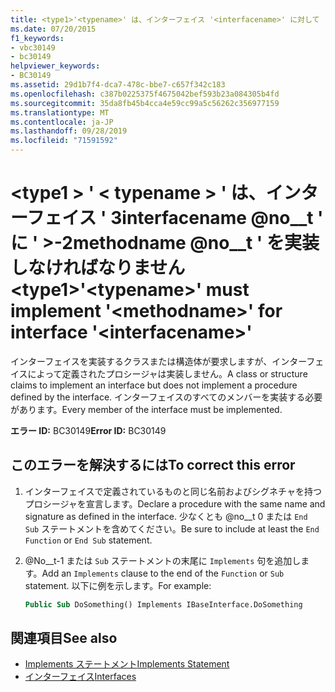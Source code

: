 ```yaml
---
title: <type1>'<typename>' は、インターフェイス '<interfacename>' に対して '<methodname>' を実装しなければなりません。
ms.date: 07/20/2015
f1_keywords:
- vbc30149
- bc30149
helpviewer_keywords:
- BC30149
ms.assetid: 29d1b7f4-dca7-478c-bbe7-c657f342c183
ms.openlocfilehash: c387b0225375f4675042bef593b23a084305b4fd
ms.sourcegitcommit: 35da8fb45b4cca4e59cc99a5c56262c356977159
ms.translationtype: MT
ms.contentlocale: ja-JP
ms.lasthandoff: 09/28/2019
ms.locfileid: "71591592"
---
```

# <a name="type1typename-must-implement-methodname-for-interface-interfacename"></a><span data-ttu-id="46725-102">\<type1 > ' \< typename > ' は、インターフェイス ' 3interfacename @no__t ' に ' >-2methodname @no__t ' を実装しなければなりません</span><span class="sxs-lookup"><span data-stu-id="46725-102">\<type1>'\<typename>' must implement '\<methodname>' for interface '\<interfacename>'</span></span>
<span data-ttu-id="46725-103">インターフェイスを実装するクラスまたは構造体が要求しますが、インターフェイスによって定義されたプロシージャは実装しません。</span><span class="sxs-lookup"><span data-stu-id="46725-103">A class or structure claims to implement an interface but does not implement a procedure defined by the interface.</span></span> <span data-ttu-id="46725-104">インターフェイスのすべてのメンバーを実装する必要があります。</span><span class="sxs-lookup"><span data-stu-id="46725-104">Every member of the interface must be implemented.</span></span>  
  
 <span data-ttu-id="46725-105">**エラー ID:** BC30149</span><span class="sxs-lookup"><span data-stu-id="46725-105">**Error ID:** BC30149</span></span>  
  
## <a name="to-correct-this-error"></a><span data-ttu-id="46725-106">このエラーを解決するには</span><span class="sxs-lookup"><span data-stu-id="46725-106">To correct this error</span></span>  
  
1. <span data-ttu-id="46725-107">インターフェイスで定義されているものと同じ名前およびシグネチャを持つプロシージャを宣言します。</span><span class="sxs-lookup"><span data-stu-id="46725-107">Declare a procedure with the same name and signature as defined in the interface.</span></span> <span data-ttu-id="46725-108">少なくとも @no__t 0 または `End Sub` ステートメントを含めてください。</span><span class="sxs-lookup"><span data-stu-id="46725-108">Be sure to include at least the `End Function` or `End Sub` statement.</span></span>  
  
2. <span data-ttu-id="46725-109">@No__t-1 または `Sub` ステートメントの末尾に `Implements` 句を追加します。</span><span class="sxs-lookup"><span data-stu-id="46725-109">Add an `Implements` clause to the end of the `Function` or `Sub` statement.</span></span> <span data-ttu-id="46725-110">以下に例を示します。</span><span class="sxs-lookup"><span data-stu-id="46725-110">For example:</span></span>  
  
    ```vb  
    Public Sub DoSomething() Implements IBaseInterface.DoSomething  
    ```  
  
## <a name="see-also"></a><span data-ttu-id="46725-111">関連項目</span><span class="sxs-lookup"><span data-stu-id="46725-111">See also</span></span>

- [<span data-ttu-id="46725-112">Implements ステートメント</span><span class="sxs-lookup"><span data-stu-id="46725-112">Implements Statement</span></span>](../../../visual-basic/language-reference/statements/implements-statement.md)
- [<span data-ttu-id="46725-113">インターフェイス</span><span class="sxs-lookup"><span data-stu-id="46725-113">Interfaces</span></span>](../../../visual-basic/programming-guide/language-features/interfaces/index.md)

